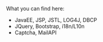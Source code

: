 What you can find here: 

- JavaEE, JSP, JSTL, LOG4J, DBCP
- JQuery, Bootstrap, i18n/L10n
- Captcha, MailAPI
